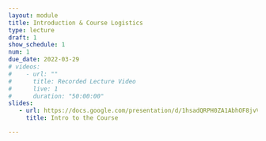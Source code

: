 ```yaml
---
layout: module
title: Introduction & Course Logistics
type: lecture
draft: 1
show_schedule: 1
num: 1
due_date: 2022-03-29
# videos: 
#    - url: ""
#      title: Recorded Lecture Video
#      live: 1
#      duration: "50:00:00"
slides:
   - url: https://docs.google.com/presentation/d/1hsadQRPH0ZA1AbhOF8jvVJqV8cZYp3Cq4USPgBnc3ns/edit?usp=sharing
     title: Intro to the Course

---
```


